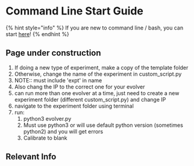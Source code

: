 # Command Line Start Guide

{% hint style="info" %}
If you are new to command line / bash, you can start [here](../../guides/command-line-usage.md)!
{% endhint %}

## Page under construction

1. If doing a new type of experiment, make a copy of the template folder
2. Otherwise, change the name of the experiment in custom\_script.py
3. NOTE:: must include 'expt' in name
4. Also chang the IP to the correct one for your evolver
5. can run more than one evolver at a time, just need to create a new experiment folder (different custom\_script.py) and change IP
6. navigate to the experiment folder using terminal
7. run:
   1. python3 evolver.py
   2. Must use python3 or will use default python version (sometimes python2) and you will get errors
   3. Calibrate to blank

## Relevant Info

